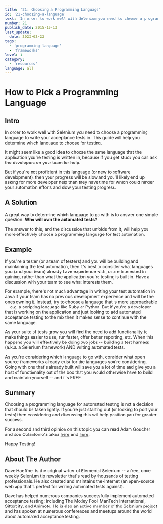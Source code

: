```yaml
---
title: '21: Choosing a Programming Language'
id: '21-choosing-a-language'
text: 'In order to work well with Selenium you need to choose a programming language to write your acceptance tests in. This guide will help you determine which language to choose for testing.'
number: 21
publish_date: 2015-10-13
last_update:
  date: 2023-02-22
tags:
  - 'programming language'
  - 'frameworks'
level: 1
category:
  - 'resources'
language: all
---
```


# How to Pick a Programming Language

## Intro

In order to work well with Selenium you need to choose a programming language to write your acceptance tests in. This guide will help you determine which language to choose for testing.

It might seem like a good idea to choose the same language that the application you're testing is written in, because if you get stuck you can ask the developers on your team for help.

But if you're not proficient in this language (or new to software development), then your progress will be slow and you'll likely end up asking for more developer help than they have time for which could hinder your automation efforts and slow your testing progress.

## A Solution

A great way to determine which language to go with is to answer one simple question: __Who will own the automated tests?__

The answer to this, and the discussion that unfolds from it, will help you more effectively choose a programming language for test automation.

## Example

If you're a tester (or a team of testers) and you will be building and maintaining the test automation, then it's best to consider what languages you (and your team) already have experience with, or are interested in gaining, rather than what the application you're testing is built in. Have a discussion with your team to see what interests them.

For example, there's not much advantage in writing your test automation in Java if your team has no previous development experience and will be the ones owning it. Instead, try to choose a language that is more approachable -- e.g. a scripting language like Ruby or Python. But if you're a developer that is working on the application and just looking to add automated acceptance testing to the mix then it makes sense to continue with the same language.

As your suite of tests grow you will find the need to add functionality to make things easier to use, run faster, offer better reporting, etc. When this happens you will effectively be doing two jobs -- building a test harness (a.k.a. a Selenium framework) AND writing automated tests.

As you're considering which language to go with, consider what open source frameworks already exist for the languages you're considering. Going with one that's already built will save you a lot of time and give you a host of functionality out of the box that you would otherwise have to build and maintain yourself -- and it's FREE.

## Summary

Choosing a programming language for automated testing is not a decision that should be taken lightly. If you're just starting out (or looking to port your tests) then considering and discussing this will help position you for greater success.

For a second and third opinion on this topic you can read Adam Goucher and Joe Colantonio's takes [here](https://saucelabs.com/resources/blog/stop-being-a-language-snob-debunking-the-but-our-application-is-written-in-x-myth-guest-post) and [here](http://www.joecolantonio.com/2015/05/31/selenium-what-programming-language-you-should-learn-to-get-into-test-automation/).

Happy Testing!

## About The Author

Dave Haeffner is the original writer of Elemental Selenium -- a free, once weekly Selenium tip newsletter that's read by thousands of testing professionals. He also created and maintains the-internet (an open-source web app that's perfect for writing automated tests against).

Dave has helped numerous companies successfully implement automated acceptance testing; including The Motley Fool, ManTech International, Sittercity, and Animoto. He is also an active member of the Selenium project and has spoken at numerous conferences and meetups around the world about automated acceptance testing.
